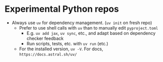 # Experimental Python repos
- Always use `uv` for dependency management. (`uv init` on fresh repo)
  - Prefer to use shell calls with `uv` than to manually edit `pyproject.toml`
    - E.g. `uv add jax`, `uv sync`, etc., and adapt based on dependency checker
      feedback
    - Run scripts, tests, etc. with `uv run` (etc.)
  - For the installed version, `uv -V`. For docs, `https://docs.astral.sh/uv/`
